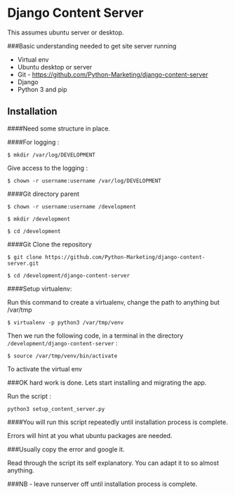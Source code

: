 # Django Content Server

This assumes ubuntu server or desktop.

###Basic understanding needed to get site server running

* Virtual env
* Ubuntu desktop or server
* Git - https://github.com/Python-Marketing/django-content-server
* Django
* Python 3 and pip

Installation
-------------

####Need some structure in place.

####For logging : 

`$ mkdir /var/log/DEVELOPMENT`

Give access to the logging : 

`$ chown -r username:username /var/log/DEVELOPMENT`

####Git directory parent

`$ chown -r username:username /development`

`$ mkdir /development`

`$ cd /development`

####Git Clone the repository

`$ git clone https://github.com/Python-Marketing/django-content-server.git`

`$ cd /development/django-content-server`

####Setup virtualenv:

Run this command to create a virtualenv, change the path to anything but /var/tmp

`$ virtualenv -p python3 /var/tmp/venv`

Then we run the following code, in a terminal in the directory `/development/django-content-server` :

`$ source /var/tmp/venv/bin/activate`

To activate the virtual env


###OK hard work is done. Lets start installing and migrating the app.

Run the script :

`python3 setup_content_server.py`

####You will run this script repeatedly until installation process is complete.

Errors will hint at you what ubuntu packages are needed. 

###Usually copy the error and google it. 


Read through the script its self explanatory. You can adapt it to so almost anything.

###NB - leave runserver off until installation process is complete.


